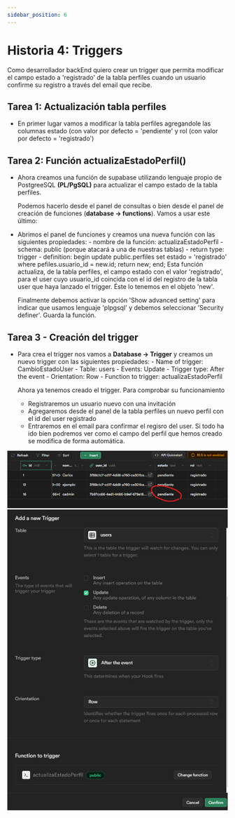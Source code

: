 ```yaml
---
sidebar_position: 6
---
```


# Historia 4: Triggers
Como desarrollador backEnd quiero crear un trigger que permita modificar el campo estado a 'registrado' de la tabla perfiles cuando un usuario confirme su registro a través del email que recibe.

## Tarea 1: Actualización tabla perfiles
- En primer lugar vamos a modificar la tabla perfiles agregandole las columnas estado (con valor por defecto = 'pendiente' y rol (con valor por defecto = 'registrado')
## Tarea 2: Función actualizaEstadoPerfil()
- Ahora creamos una función de supabase utilizando lenguaje propio de PostgreeSQL **(PL/PgSQL)** para actualizar el campo estado de la tabla perfiles.

    Podemos hacerlo desde el panel de consultas o bien desde el panel de creación de funciones (**database -> functions**). Vamos a usar este último:
- Abrimos el panel de funciones y creamos una nueva función con las siguientes propiedades:
        - nombre de la función: actualizaEstadoPerfil
        - schema: public (porque atacará a una de nuestras tablas)
        - return type: trigger
        - definition: 
            begin
                update public.perfiles
                set estado = 'registrado'
                where pefiles.usuario_id = new.id;
                return new;
            end;
    Esta función actualiza, de la tabla perfiles, el campo estado con el valor 'registrado', para el user cuyo usuario_id coincida con el id del registro de la tabla user que haya lanzado el trigger. Éste lo tenemos en el objeto 'new'.

    Finalmente debemos activar la opción 'Show advanced setting' para indicar que usamos lenguaje 'plpgsql' y debemos seleccionar 'Security definer'. Guarda la función.
## Tarea 3 - Creación del trigger
- Para crea el trigger nos vamos a **Database -> Trigger** y creamos un nuevo trigger con las siguientes propiedades:
            - Name of trigger: CambioEstadoUser
            - Table: users
            - Events: Update
            - Trigger type: After the event
            - Orientation: Row
            - Function to trigger: actualizaEstadoPerfil

    Ahora ya tenemos creado el trigger. Para comprobar su funcionamiento 
    - Registraremos un usuario nuevo con una invitación
    - Agregaremos desde el panel de la tabla perfiles un nuevo perfil con el id del user registrado
    - Entraremos en el email para confirmar el regisro del user.
Si todo ha ido bien podremos ver como el campo del perfil que hemos creado se modifica de forma automática.

![perfiles](/img/perfiles_pendiente.png)
![trigger](/img/trigger.png)